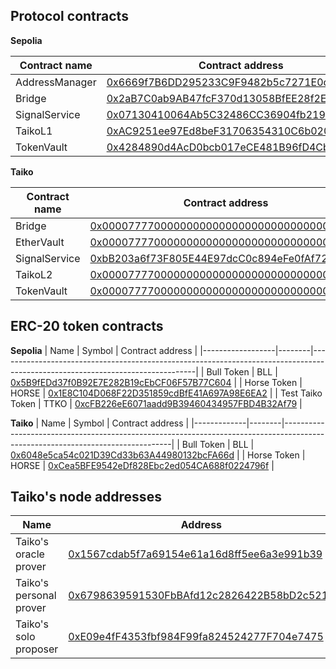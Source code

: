 ## Protocol contracts

**Sepolia**

| Contract name  | Contract address                                                                                                              |
|----------------|-------------------------------------------------------------------------------------------------------------------------------|
| AddressManager | [0x6669f7B6DD295233C9F9482b5c7271E0cE5Aac4f](https://sepolia.etherscan.io/address/0x6669f7B6DD295233C9F9482b5c7271E0cE5Aac4f) |
| Bridge         | [0x2aB7C0ab9AB47fcF370d13058BfEE28f2Ec0940c](https://sepolia.etherscan.io/address/0x2aB7C0ab9AB47fcF370d13058BfEE28f2Ec0940c) |
| SignalService  | [0x07130410064Ab5C32486CC36904fb219ae97156F](https://sepolia.etherscan.io/address/0x07130410064Ab5C32486CC36904fb219ae97156F) |
| TaikoL1        | [0xAC9251ee97Ed8beF31706354310C6b020C35d87b](https://sepolia.etherscan.io/address/0xAC9251ee97Ed8beF31706354310C6b020C35d87b) |
| TokenVault     | [0x4284890d4AcD0bcb017eCE481B96fD4Cb457CAc8](https://sepolia.etherscan.io/address/0x4284890d4AcD0bcb017eCE481B96fD4Cb457CAc8) |

**Taiko**

| Contract name | Contract address                                                                                                               |
|---------------|--------------------------------------------------------------------------------------------------------------------------------|
| Bridge        | [0x0000777700000000000000000000000000000004](https://explorer.a2.taiko.xyz/address/0x0000777700000000000000000000000000000004) |
| EtherVault    | [0x0000777700000000000000000000000000000003](https://explorer.a2.taiko.xyz/address/0x0000777700000000000000000000000000000003) |
| SignalService | [0xbB203a6f73F805E44E97dcC0c894eFe0fAf72498](https://explorer.a2.taiko.xyz/address/0xbB203a6f73F805E44E97dcC0c894eFe0fAf72498) |
| TaikoL2       | [0x0000777700000000000000000000000000000001](https://explorer.a2.taiko.xyz/address/0x0000777700000000000000000000000000000001) |
| TokenVault    | [0x0000777700000000000000000000000000000002](https://explorer.a2.taiko.xyz/address/0x0000777700000000000000000000000000000002) |

## ERC-20 token contracts

**Sepolia**
| Name             | Symbol | Contract address                                                                                                              |
|------------------|--------|-------------------------------------------------------------------------------------------------------------------------------|
| Bull Token       | BLL    | [0x5B9fEDd37f0B92E7E282B19cEbCF06F57B77C604](https://sepolia.etherscan.io/address/0x5B9fEDd37f0B92E7E282B19cEbCF06F57B77C604) |
| Horse Token      | HORSE  | [0x1E8C104D068F22D351859cdBfE41A697A98E6EA2](https://sepolia.etherscan.io/address/0x1E8C104D068F22D351859cdBfE41A697A98E6EA2) |
| Test Taiko Token | TTKO   | [0xcFB226eE6071aadd9B39460434957FBD4B32Af79](https://sepolia.etherscan.io/address/0xcFB226eE6071aadd9B39460434957FBD4B32Af79) |

**Taiko**
| Name        | Symbol | Contract address                                                                                                               |
|-------------|--------|--------------------------------------------------------------------------------------------------------------------------------|
| Bull Token  | BLL    | [0x6048e5ca54c021D39Cd33b63A44980132bcFA66d](https://explorer.a2.taiko.xyz/address/0x6048e5ca54c021D39Cd33b63A44980132bcFA66d) |
| Horse Token | HORSE  | [0xCea5BFE9542eDf828Ebc2ed054CA688f0224796f](https://explorer.a2.taiko.xyz/address/0xCea5BFE9542eDf828Ebc2ed054CA688f0224796f) |

## Taiko's node addresses
| Name                    | Address                                                                                                                       |
|-------------------------|-------------------------------------------------------------------------------------------------------------------------------|
| Taiko's oracle prover   | [0x1567cdab5f7a69154e61a16d8ff5ee6a3e991b39](https://sepolia.etherscan.io/address/0x1567cdab5f7a69154e61a16d8ff5ee6a3e991b39) |
| Taiko's personal prover | [0x6798639591530FbBAfd12c2826422B58bD2c5219](https://sepolia.etherscan.io/address/0x6798639591530FbBAfd12c2826422B58bD2c5219) |
| Taiko's solo proposer   | [0xE09e4fF4353fbf984F99fa824524277F704e7475](https://sepolia.etherscan.io/address/0xE09e4fF4353fbf984F99fa824524277F704e7475) |
